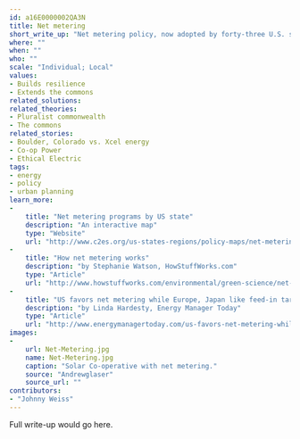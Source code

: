 ```yaml
---
id: a16E0000002QA3N
title: Net metering
short_write_up: "Net metering policy, now adopted by forty-three U.S. states, allows electricity end-users to “run the meter backwards,” meaning that utility customers can receive retail credit for generating solar power and feeding it back to the grid. This measure provides homeowners, businesses and industry with an economic incentive to install solar panels, while at the same time increasing the resilience and reducing the environmental impact of the grid by distributing power generation among many small energy producers. Particularly when accompanied by measures to encourage household, community, and co-operative energy generation projects, net metering can be a useful tool for distributing and democratizing the grid."
where: ""
when: ""
who: ""
scale: "Individual; Local"
values:
- Builds resilience
- Extends the commons
related_solutions:
related_theories:
- Pluralist commonwealth
- The commons
related_stories:
- Boulder, Colorado vs. Xcel energy
- Co-op Power
- Ethical Electric
tags:
- energy
- policy
- urban planning
learn_more:
-
    title: "Net metering programs by US state"
    description: "An interactive map"
    type: "Website"
    url: "http://www.c2es.org/us-states-regions/policy-maps/net-metering"
-
    title: "How net metering works"
    description: "by Stephanie Watson, HowStuffWorks.com"
    type: "Article"
    url: "http://www.howstuffworks.com/environmental/green-science/net-metering.htm"
-
    title: "US favors net metering while Europe, Japan like feed-in tariffs"
    description: "by Linda Hardesty, Energy Manager Today"
    type: "Article"
    url: "http://www.energymanagertoday.com/us-favors-net-metering-while-europe-japan-like-feed-in-tariffs-092374/"
images:
-
    url: Net-Metering.jpg
    name: Net-Metering.jpg
    caption: "Solar Co-operative with net metering."
    source: "Andrewglaser"
    source_url: ""
contributors:
- "Johnny Weiss"
---
```

Full write-up would go here.
